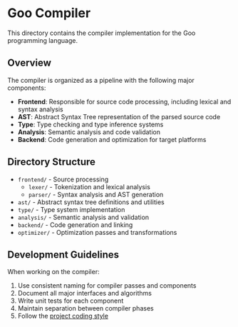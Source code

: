 # Goo Compiler

This directory contains the compiler implementation for the Goo programming language.

## Overview

The compiler is organized as a pipeline with the following major components:

- **Frontend**: Responsible for source code processing, including lexical and syntax analysis
- **AST**: Abstract Syntax Tree representation of the parsed source code
- **Type**: Type checking and type inference systems
- **Analysis**: Semantic analysis and code validation
- **Backend**: Code generation and optimization for target platforms

## Directory Structure

- `frontend/` - Source processing
  - `lexer/` - Tokenization and lexical analysis
  - `parser/` - Syntax analysis and AST generation
- `ast/` - Abstract syntax tree definitions and utilities
- `type/` - Type system implementation
- `analysis/` - Semantic analysis and validation
- `backend/` - Code generation and linking
- `optimizer/` - Optimization passes and transformations

## Development Guidelines

When working on the compiler:

1. Use consistent naming for compiler passes and components
2. Document all major interfaces and algorithms
3. Write unit tests for each component
4. Maintain separation between compiler phases
5. Follow the [project coding style](../../CODING_STYLE.md)
